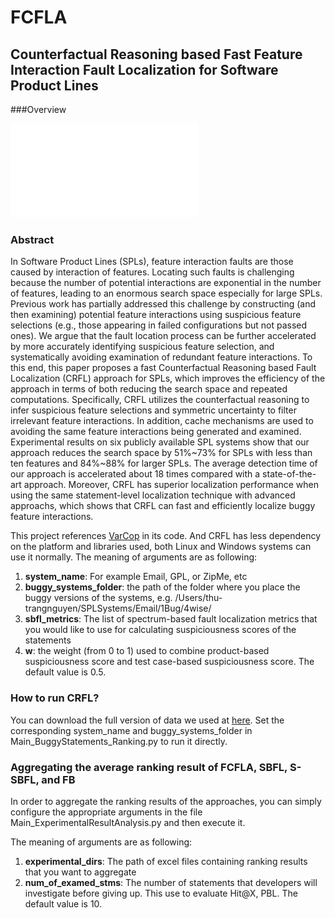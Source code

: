 # FCFLA

## Counterfactual Reasoning based Fast Feature Interaction Fault Localization for Software Product Lines

###Overview

![](./MainFramework.pdf)

### Abstract
In Software Product Lines (SPLs), feature interaction faults are those caused by interaction of features. 
Locating such faults is challenging because the number of potential interactions are exponential in the number of features, leading to an enormous search space especially for large SPLs. 
Previous work has partially addressed this challenge by constructing (and then examining) potential feature interactions using suspicious feature selections (e.g., those appearing in failed configurations but not passed ones). 
We argue that the fault location process can be further accelerated by more accurately identifying suspicious feature selection, and systematically avoiding examination of redundant feature interactions. 
To this end, this paper proposes a fast Counterfactual Reasoning based Fault Localization (CRFL) approach for SPLs, which improves the efficiency of the approach in terms of both reducing the search space and repeated computations.
Specifically, CRFL utilizes the counterfactual reasoning to infer suspicious feature selections and symmetric uncertainty to filter irrelevant feature interactions.
In addition, cache mechanisms are used to avoiding the same feature interactions being generated and examined.
Experimental results on six publicly available SPL systems show that our approach reduces the search space by 51%~73% for SPLs with less than ten features and 84%~88% for larger SPLs.
The average detection time of our approach is accelerated about 18 times compared with a state-of-the-art approach.
Moreover, CRFL has superior localization performance when using the same statement-level localization technique with advanced approachs, which shows that CRFL can fast and efficiently localize buggy feature interactions.

This project references [VarCop](https://ttrangnguyen.github.io/VARCOP/) in its code.
And CRFL has less dependency on the platform and libraries used, both Linux and Windows systems can use it normally.
The meaning of arguments are as following:
1. **system_name**: For example Email, GPL, or ZipMe, etc
2. **buggy_systems_folder**: the path of the folder where you place the buggy versions of the systems, e.g. /Users/thu-trangnguyen/SPLSystems/Email/1Bug/4wise/
3. **sbfl_metrics**: The list of spectrum-based fault localization metrics that you would like to use for calculating suspiciousness scores of the statements
4. **w**: the weight (from 0 to 1) used to combine product-based suspiciousness score and test case-based suspiciousness score. The default value is 0.5.

### How to run CRFL?
You can download the full version of data we used at [here](https://tuanngokien.github.io/splc2021/).
Set the corresponding system_name and buggy_systems_folder in Main_BuggyStatements_Ranking.py to run it directly.

### Aggregating the average ranking result of FCFLA, SBFL, S-SBFL, and FB
In order to aggregate the ranking results of the approaches, you can simply configure the appropriate arguments in the file Main_ExperimentalResultAnalysis.py and then execute it.

The meaning of arguments are as following:
1. **experimental_dirs**: The path of excel files containing ranking results that you want to aggregate
2. **num_of_examed_stms**: The number of statements that developers will investigate before giving up. This use to evaluate Hit@X, PBL. The default value is 10.

